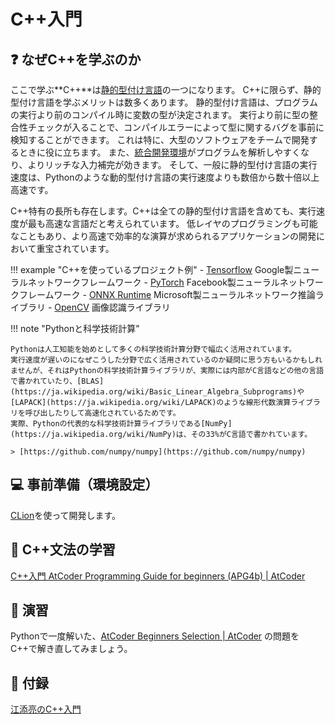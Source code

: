 # C++入門

## :question: なぜC++を学ぶのか

ここで学ぶ**C++**は[静的型付け言語](https://ja.wikipedia.org/wiki/%E9%9D%99%E7%9A%84%E5%9E%8B%E4%BB%98%E3%81%91)の一つになります。
C++に限らず、静的型付け言語を学ぶメリットは数多くあります。
静的型付け言語は、プログラムの実行より前のコンパイル時に変数の型が決定されます。
実行より前に型の整合性チェックが入ることで、コンパイルエラーによって型に関するバグを事前に検知することができます。
これは特に、大型のソフトウェアをチームで開発するときに役に立ちます。
また、[統合開発環境](https://ja.wikipedia.org/wiki/%E7%B5%B1%E5%90%88%E9%96%8B%E7%99%BA%E7%92%B0%E5%A2%83)がプログラムを解析しやすくなり、よりリッチな入力補完が効きます。
そして、一般に静的型付け言語の実行速度は、Pythonのような動的型付け言語の実行速度よりも数倍から数十倍以上高速です。

C++特有の長所も存在します。C++は全ての静的型付け言語を含めても、実行速度が最も高速な言語だと考えられています。
低レイヤのプログラミングも可能なこともあり、より高速で効率的な演算が求められるアプリケーションの開発において重宝されています。

!!! example "C++を使っているプロジェクト例"
    - [Tensorflow](https://github.com/tensorflow/tensorflow) Google製ニューラルネットワークフレームワーク
    - [PyTorch](https://github.com/pytorch/pytorch) Facebook製ニューラルネットワークフレームワーク
    - [ONNX Runtime](https://github.com/microsoft/onnxruntime) Microsoft製ニューラルネットワーク推論ライブラリ
    - [OpenCV](https://github.com/opencv/opencv) 画像認識ライブラリ

!!! note "Pythonと科学技術計算"

    Pythonは人工知能を始めとして多くの科学技術計算分野で幅広く活用されています。
    実行速度が遅いのになぜこうした分野で広く活用されているのか疑問に思う方もいるかもしれませんが、それはPythonの科学技術計算ライブラリが、実際には内部がC言語などの他の言語で書かれていたり、[BLAS](https://ja.wikipedia.org/wiki/Basic_Linear_Algebra_Subprograms)や[LAPACK](https://ja.wikipedia.org/wiki/LAPACK)のような線形代数演算ライブラリを呼び出したりして高速化されているためです。
    実際、Pythonの代表的な科学技術計算ライブラリである[NumPy](https://ja.wikipedia.org/wiki/NumPy)は、その33%がC言語で書かれています。
    
    > [https://github.com/numpy/numpy](https://github.com/numpy/numpy)


## :computer: 事前準備（環境設定）

[CLion](https://www.jetbrains.com/ja-jp/clion/)を使って開発します。

## :orange_book: C++文法の学習

[C++入門 AtCoder Programming Guide for beginners (APG4b) | AtCoder](https://atcoder.jp/contests/APG4b)

## :pencil: 演習

Pythonで一度解いた、[AtCoder Beginners Selection | AtCoder](https://atcoder.jp/contests/abs/tasks) の問題をC++で解き直してみましょう。

## :gift: 付録

[江添亮のC++入門](https://ezoeryou.github.io/cpp-intro/) 